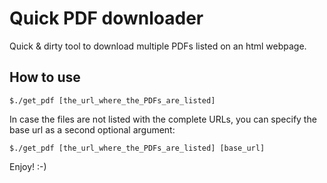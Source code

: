 # Quick PDF downloader #

Quick &amp; dirty tool to download multiple PDFs listed on an html webpage.

## How to use ##
```
$./get_pdf [the_url_where_the_PDFs_are_listed] 
```
In case the files are not listed with the complete URLs, you can specify the base url as a second optional argument:

```
$./get_pdf [the_url_where_the_PDFs_are_listed] [base_url] 
```
Enjoy! :-) 
